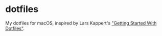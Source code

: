 # dotfiles

My dotfiles for macOS, inspired by Lars Kappert's ["Getting Started With Dotfiles"](https://medium.com/@webprolific/getting-started-with-dotfiles-43c3602fd789).
